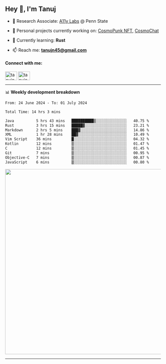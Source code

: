 <h2>Hey 👋, I'm Tanuj</h2>

- 🔬 Research Associate: [A11y Labs](https://a11y.ist.psu.edu/) @ Penn State 

- 🔭 Personal projects currently working on: [CosmoPunk NFT](https://github.com/tanujn45/CosmoNFT), [CosmoChat](https://github.com/tanujn45/CosmoChat)

- 🌱 Currently learning: **Rust**

- 📫 Reach me: **tanujn45@gmail.com**

<h4 align="left">Connect with me:</h4>
<p align="left">
<a href="https://twitter.com/tanujn45" target="blank"><img align="center" src="https://raw.githubusercontent.com/rahuldkjain/github-profile-readme-generator/master/src/images/icons/Social/twitter.svg" alt="tanujn45" height="28" width="38" /></a>
<a href="https://linkedin.com/in/tanujn45" target="blank"><img align="center" src="https://raw.githubusercontent.com/rahuldkjain/github-profile-readme-generator/master/src/images/icons/Social/linked-in-alt.svg" alt="tanujn45" height="28" width="38" /></a>
</p>

-------

📊 **Weekly development breakdown**
<!--START_SECTION:waka-->

```txt
From: 24 June 2024 - To: 01 July 2024

Total Time: 14 hrs 3 mins

Java          5 hrs 43 mins   ██████████▒░░░░░░░░░░░░░░   40.75 %
Rust          3 hrs 15 mins   █████▓░░░░░░░░░░░░░░░░░░░   23.21 %
Markdown      2 hrs 5 mins    ███▓░░░░░░░░░░░░░░░░░░░░░   14.86 %
XML           1 hr 28 mins    ██▓░░░░░░░░░░░░░░░░░░░░░░   10.49 %
Vim Script    36 mins         █░░░░░░░░░░░░░░░░░░░░░░░░   04.32 %
Kotlin        12 mins         ▒░░░░░░░░░░░░░░░░░░░░░░░░   01.47 %
C             12 mins         ▒░░░░░░░░░░░░░░░░░░░░░░░░   01.45 %
Git           7 mins          ▒░░░░░░░░░░░░░░░░░░░░░░░░   00.95 %
Objective-C   7 mins          ▒░░░░░░░░░░░░░░░░░░░░░░░░   00.87 %
JavaScript    6 mins          ▒░░░░░░░░░░░░░░░░░░░░░░░░   00.80 %
```

<!--END_SECTION:waka-->

<img src="https://wakatime.com/share/@018e9abd-1aa4-4aa6-9db7-5ca3b999e810/4650b67a-98aa-46b4-b598-3d8a2451f0df.svg" width="600"/>

-------
